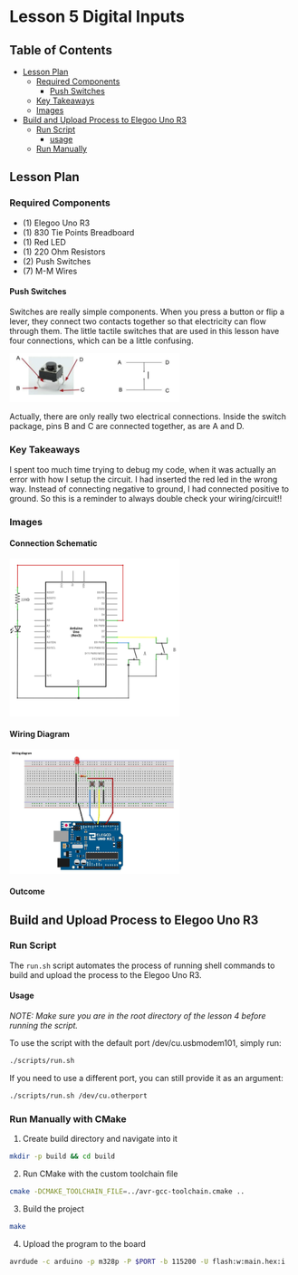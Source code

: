 # Lesson 5 Digital Inputs

## Table of Contents
- [Lesson Plan](#lesson-plan)
    - [Required Components](#required-components)
        - [Push Switches](#push-switches)
    - [Key Takeaways](#key-takeaways)
    - [Images](#images)
- [Build and Upload Process to Elegoo Uno R3](#build-and-upload-process-to-elegoo-uno-r3)
    - [Run Script](#run-script)
        - [usage](#usage)
    - [Run Manually](#run-manually-with-cmake)

## Lesson Plan

### Required Components

- (1) Elegoo Uno R3
- (1) 830 Tie Points Breadboard
- (1) Red LED 
- (1) 220 Ohm Resistors 
- (2) Push Switches 
- (7) M-M Wires 

#### Push Switches

Switches are really simple components. When you press a button or flip a lever, they
connect two contacts together so that electricity can flow through them.
The little tactile switches that are used in this lesson have four connections, which
can be a little confusing.

<img src="./images/push_switch.png" alt="push switch" width="300">

Actually, there are only really two electrical connections. Inside the switch package,
pins B and C are connected together, as are A and D.

### Key Takeaways

I spent too much time trying to debug my code, when it was actually an error with how I setup
the circuit. I had inserted the red led in the wrong way. Instead of connecting negative to ground,
I had connected positive to ground. So this is a reminder to always double check your wiring/circuit!!

### Images

#### Connection Schematic

<img src="./images/connection_schematic.png" alt="Connection Schematic" width="300">

#### Wiring Diagram

<img src="./images/wiring_diagram.png" alt="Wiring Diagram" width="300">

#### Outcome

## Build and Upload Process to Elegoo Uno R3

### Run Script

The `run.sh` script automates the process of running shell commands to build and upload the process 
to the Elegoo Uno R3. 

#### Usage

*NOTE: Make sure you are in the root directory of the lesson 4 before running the script.*

To use the script with the default port /dev/cu.usbmodem101, simply run:

```sh 
./scripts/run.sh
```

If you need to use a different port, you can still provide it as an argument:

```sh 
./scripts/run.sh /dev/cu.otherport
```

### Run Manually with CMake

1. Create build directory and navigate into it

```sh 
mkdir -p build && cd build
```

2. Run CMake with the custom toolchain file

```sh 
cmake -DCMAKE_TOOLCHAIN_FILE=../avr-gcc-toolchain.cmake ..
```

3. Build the project

```sh 
make
```

4. Upload the program to the board

```sh 
avrdude -c arduino -p m328p -P $PORT -b 115200 -U flash:w:main.hex:i
```
